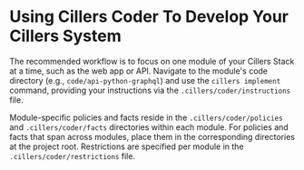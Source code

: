 # Using Cillers Coder To Develop Your Cillers System

The recommended workflow is to focus on one module of your Cillers Stack at a time, such as the web app or API. Navigate to the module's code directory (e.g., `code/api-python-graphql`) and use the `cillers implement` command, providing your instructions via the `.cillers/coder/instructions` file.

Module-specific policies and facts reside in the `.cillers/coder/policies` and `.cillers/coder/facts` directories within each module. For policies and facts that span across modules, place them in the corresponding directories at the project root. Restrictions are specified per module in the `.cillers/coder/restrictions` file.
